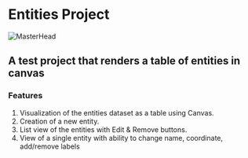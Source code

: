 # Entities Project

![MasterHead](https://www.dropbox.com/scl/fi/ch0aki7fuxzwsc0637k1i/Screenshot-2024-03-27-211522.png?rlkey=phse23femu54z8kjiwnw23oxe&raw=1)

## A test project that renders a table of entities in canvas

### Features

1. Visualization of the entities dataset as a table using Canvas.
2. Creation of a new entity.
3. List view of the entities with Edit & Remove buttons.
4. View of a single entity with ability to change name, coordinate, add/remove labels
